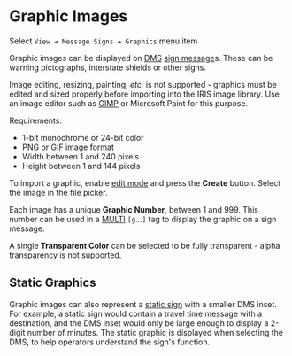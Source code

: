 # Graphic Images

Select `View ➔ Message Signs ➔ Graphics` menu item

Graphic images can be displayed on [DMS] [sign message]s.  These can be warning
pictographs, interstate shields or other signs.

Image editing, resizing, painting, *etc.* is not supported - graphics must be
edited and sized properly before importing into the IRIS image library.  Use an
image editor such as [GIMP] or Microsoft Paint for this purpose.

Requirements:

- 1-bit monochrome or 24-bit color
- PNG or GIF image format
- Width between 1 and 240 pixels
- Height between 1 and 144 pixels

To import a graphic, enable [edit mode] and press the **Create** button.
Select the image in the file picker.

Each image has a unique **Graphic Number**, between 1 and 999.  This number
can be used in a [MULTI] `[g`...`]` tag to display the graphic on a sign
message.

A single **Transparent Color** can be selected to be fully transparent - alpha
transparency is not supported. 

## Static Graphics

Graphic images can also represent a [static sign] with a smaller DMS inset.  For
example, a static sign would contain a travel time message with a destination,
and the DMS inset would only be large enough to display a 2-digit number of
minutes.  The static graphic is displayed when selecting the DMS, to help
operators understand the sign's function.


[DMS]: dms.html
[edit mode]: user_interface.html#edit-mode
[GIMP]: https://www.gimp.org/
[MULTI]: multi.html
[sign message]: sign_message.html
[static sign]: dms.html#setup
